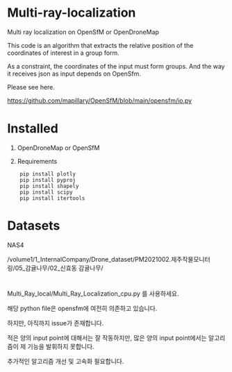 # Multi-ray-localization

Multi ray localization on OpenSfM or OpenDroneMap

This code is an algorithm that extracts the relative position of the coordinates of interest in a group form.

As a constraint, the coordinates of the input must form groups. And the way it receives json as input depends on OpenSfm.

Please see here.

https://github.com/mapillary/OpenSfM/blob/main/opensfm/io.py


# Installed

1. OpenDroneMap or OpenSfM

2. Requirements
```
    pip install plotly
    pip install pyproj
    pip install shapely
    pip install scipy
    pip install itertools
``` 
# Datasets

NAS4

/volume1/1_InternalCompany/Drone_dataset/PM2021002.제주작물모니터링/05_감귤나무/02_신효동 감귤나무/
#
Multi_Ray_local/Multi_Ray_Localization_cpu.py 를 사용하세요.

해당 python file은 opensfm에 여전히 의존하고 있습니다. 

하지만, 아직까지 issue가 존재합니다.

적은 양의 input point에 대해서는 잘 작동하지만, 많은 양의 input point에서는 알고리즘이 제 기능을 발휘하지 못합니다.

추가적인 알고리즘 개선 및 고속화 필요합니다.
